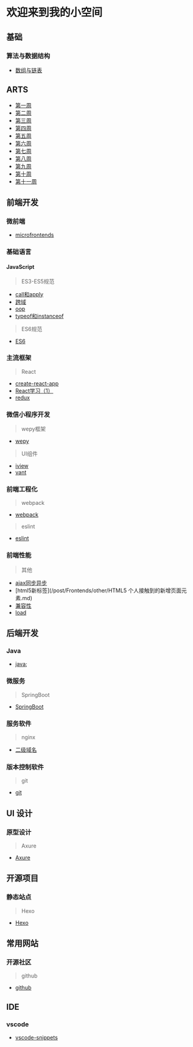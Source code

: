 # 欢迎来到我的小空间

<!-- ## 前沿技术 -->

## 基础

### 算法与数据结构

+ [数组与链表](/post/DataStructure/ArrayLinkedList.md)

## ARTS

+ [第一周](/post/ARTS/week1.md)
+ [第二周](/post/ARTS/week2.md)
+ [第三周](/post/ARTS/week3.md)
+ [第四周](/post/ARTS/week4.md)
+ [第五周](/post/ARTS/week5.md)
+ [第六周](/post/ARTS/week6.md)
+ [第七周](/post/ARTS/week7.md)
+ [第八周](/post/ARTS/week8.md)
+ [第九周](/post/ARTS/week9.md)
+ [第十周](/post/ARTS/week10.md)
+ [第十一周](/post/ARTS/week11.md)

## 前端开发

### 微前端

+ [microfrontends](/post/Frontends/microfrontends.md)

### 基础语言

#### JavaScript

> ES3-ES5规范

+ [call和apply](/post/Frontends/JavaScript/JavaScript中call和apply的理解.md)
+ [跨域](/post/Frontends/JavaScript/CrossDomain.md)
+ [oop](/post/Frontends/JavaScript/JavaScript面向对象.md)
+ [typeof和instanceof](/post/Frontends/JavaScript/typeof&instanceof.md)

> ES6规范

+ [ES6](/post/Frontends/JavaScript/ES6.md)

### 主流框架

> React

+ [create-react-app](/post/Frontends/React/create-react-app.md)
+ [React学习（1）](/post/Frontends/React/react1.md)
+ [redux](/post/Frontends/React/redux.md)

### 微信小程序开发

> wepy框架

+ [wepy](/post/Frontends/MiniProgarm/wepy.md)

> UI组件

+ [iview](/post/Frontends/MiniProgarm/iview-webapp.md)
+ [vant](/post/Frontends/MiniProgarm/vant.md)

### 前端工程化

> webpack

+ [webpack](/post/Project/webpack.md)

> eslint

+ [eslint](/post/Project/eslint.md)

### 前端性能

> 其他

+ [ajax同步异步](/post/Frontends/other/AJAX同步与异步请求.md)
+ [html5新标签](/post/Frontends/other/HTML5 个人接触到的新增页面元素.md)
+ [兼容性](/post/Frontends/other/一些兼容性问题.md)
+ [load](/post/Frontends/other/关于页面加载,seo,post,get.md)

## 后端开发

### Java

+ [java]('/post/Backends/Java.md');

### 微服务

>SpringBoot

+ [SpringBoot](/post/Backends/SpringBoot.md)

<!-- ## 工具软件 -->

### 服务软件

> nginx

+ [二级域名](/post/ECS/secondaryDomain.md)

### 版本控制软件

> git

+ [git](/post/Version/git.md)

<!-- ## 移动开发

## 算法

## 大数据

## 运维

## 测试

## 数据库 -->

## UI 设计

### 原型设计

> Axure

+ [Axure](/post/Tools/axure.md)

## 开源项目

### 静态站点

> Hexo

+ [Hexo](/post/Study/hexo.md)

## 常用网站

<!-- ### 算法题

> LeetCode -->

### 开源社区

> github

+ [github](/post/Tools/github.md)

## IDE

### vscode

+ [vscode-snippets](/post/IDE/vscode/code-snippets.md)